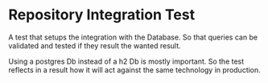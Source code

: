 
# Repository Integration Test

A test that setups the integration with the Database. 
So that queries can be validated and tested if they result the wanted result.

Using a postgres Db instead of a h2 Db is mostly important.
So the test reflects in a result how it will act against the same technology in production.